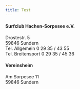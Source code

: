 ```yaml
---
title: Test
---
```

#### Surfclub Hachen-Sorpesee e.V.

Drostestr. 5\
59846 Sundern\
Tel. Allgemein 0 29 35 / 43 55\
Tel. Breitensport 0 29 35 / 45 36

#### Vereinsheim

Am Sorpesee 11\
59846 Sundern
